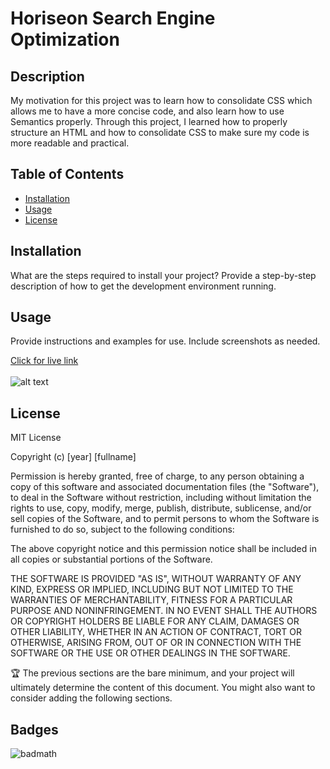 # Horiseon Search Engine Optimization

## Description

My motivation for this project was to learn how to consolidate CSS which allows me to have a more concise code, and also learn how to use Semantics properly. Through this project, I learned how to properly structure an HTML and how to consolidate CSS to make sure my code is more readable and practical. 

## Table of Contents


- [Installation](#installation)
- [Usage](#usage)
- [License](#license)

## Installation

What are the steps required to install your project? Provide a step-by-step description of how to get the development environment running.



## Usage

Provide instructions and examples for use. Include screenshots as needed.


<a href="https://mariah217.github.io/git-html-css-code-refactorhw/"> Click for live link</a>
<br>
<br>
![alt text](assets/images/Capture.PNG)


## License

MIT License

Copyright (c) [year] [fullname]

Permission is hereby granted, free of charge, to any person obtaining a copy
of this software and associated documentation files (the "Software"), to deal
in the Software without restriction, including without limitation the rights
to use, copy, modify, merge, publish, distribute, sublicense, and/or sell
copies of the Software, and to permit persons to whom the Software is
furnished to do so, subject to the following conditions:

The above copyright notice and this permission notice shall be included in all
copies or substantial portions of the Software.

THE SOFTWARE IS PROVIDED "AS IS", WITHOUT WARRANTY OF ANY KIND, EXPRESS OR
IMPLIED, INCLUDING BUT NOT LIMITED TO THE WARRANTIES OF MERCHANTABILITY,
FITNESS FOR A PARTICULAR PURPOSE AND NONINFRINGEMENT. IN NO EVENT SHALL THE
AUTHORS OR COPYRIGHT HOLDERS BE LIABLE FOR ANY CLAIM, DAMAGES OR OTHER
LIABILITY, WHETHER IN AN ACTION OF CONTRACT, TORT OR OTHERWISE, ARISING FROM,
OUT OF OR IN CONNECTION WITH THE SOFTWARE OR THE USE OR OTHER DEALINGS IN THE
SOFTWARE.

🏆 The previous sections are the bare minimum, and your project will ultimately determine the content of this document. You might also want to consider adding the following sections.

## Badges

![badmath](https://img.shields.io/github/languages/top/lernantino/badmath)
